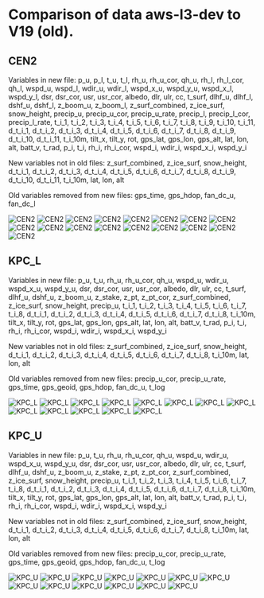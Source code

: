 # Comparison of data aws-l3-dev to V19 (old).
## CEN2
Variables in new file:
p_u, p_l, t_u, t_l, rh_u, rh_u_cor, qh_u, rh_l, rh_l_cor, qh_l, wspd_u, wspd_l, wdir_u, wdir_l, wspd_x_u, wspd_y_u, wspd_x_l, wspd_y_l, dsr, dsr_cor, usr, usr_cor, albedo, dlr, ulr, cc, t_surf, dlhf_u, dlhf_l, dshf_u, dshf_l, z_boom_u, z_boom_l, z_surf_combined, z_ice_surf, snow_height, precip_u, precip_u_cor, precip_u_rate, precip_l, precip_l_cor, precip_l_rate, t_i_1, t_i_2, t_i_3, t_i_4, t_i_5, t_i_6, t_i_7, t_i_8, t_i_9, t_i_10, t_i_11, d_t_i_1, d_t_i_2, d_t_i_3, d_t_i_4, d_t_i_5, d_t_i_6, d_t_i_7, d_t_i_8, d_t_i_9, d_t_i_10, d_t_i_11, t_i_10m, tilt_x, tilt_y, rot, gps_lat, gps_lon, gps_alt, lat, lon, alt, batt_v, t_rad, p_i, t_i, rh_i, rh_i_cor, wspd_i, wdir_i, wspd_x_i, wspd_y_i

New variables not in old files:
z_surf_combined, z_ice_surf, snow_height, d_t_i_1, d_t_i_2, d_t_i_3, d_t_i_4, d_t_i_5, d_t_i_6, d_t_i_7, d_t_i_8, d_t_i_9, d_t_i_10, d_t_i_11, t_i_10m, lat, lon, alt

Old variables removed from new files:
gps_time, gps_hdop, fan_dc_u, fan_dc_l
 
![CEN2](../figures/V19_versus_aws-l3-dev/CEN2_0.png)
![CEN2](../figures/V19_versus_aws-l3-dev/CEN2_1.png)
![CEN2](../figures/V19_versus_aws-l3-dev/CEN2_2.png)
![CEN2](../figures/V19_versus_aws-l3-dev/CEN2_3.png)
![CEN2](../figures/V19_versus_aws-l3-dev/CEN2_4.png)
![CEN2](../figures/V19_versus_aws-l3-dev/CEN2_5.png)
![CEN2](../figures/V19_versus_aws-l3-dev/CEN2_6.png)
![CEN2](../figures/V19_versus_aws-l3-dev/CEN2_7.png)
![CEN2](../figures/V19_versus_aws-l3-dev/CEN2_8.png)
![CEN2](../figures/V19_versus_aws-l3-dev/CEN2_9.png)
![CEN2](../figures/V19_versus_aws-l3-dev/CEN2_10.png)
![CEN2](../figures/V19_versus_aws-l3-dev/CEN2_11.png)
![CEN2](../figures/V19_versus_aws-l3-dev/CEN2_12.png)
![CEN2](../figures/V19_versus_aws-l3-dev/CEN2_13.png)
![CEN2](../figures/V19_versus_aws-l3-dev/CEN2_14.png)
![CEN2](../figures/V19_versus_aws-l3-dev/CEN2_15.png)
![CEN2](../figures/V19_versus_aws-l3-dev/CEN2_16.png)
 
## KPC_L
Variables in new file:
p_u, t_u, rh_u, rh_u_cor, qh_u, wspd_u, wdir_u, wspd_x_u, wspd_y_u, dsr, dsr_cor, usr, usr_cor, albedo, dlr, ulr, cc, t_surf, dlhf_u, dshf_u, z_boom_u, z_stake, z_pt, z_pt_cor, z_surf_combined, z_ice_surf, snow_height, precip_u, t_i_1, t_i_2, t_i_3, t_i_4, t_i_5, t_i_6, t_i_7, t_i_8, d_t_i_1, d_t_i_2, d_t_i_3, d_t_i_4, d_t_i_5, d_t_i_6, d_t_i_7, d_t_i_8, t_i_10m, tilt_x, tilt_y, rot, gps_lat, gps_lon, gps_alt, lat, lon, alt, batt_v, t_rad, p_i, t_i, rh_i, rh_i_cor, wspd_i, wdir_i, wspd_x_i, wspd_y_i

New variables not in old files:
z_surf_combined, z_ice_surf, snow_height, d_t_i_1, d_t_i_2, d_t_i_3, d_t_i_4, d_t_i_5, d_t_i_6, d_t_i_7, d_t_i_8, t_i_10m, lat, lon, alt

Old variables removed from new files:
precip_u_cor, precip_u_rate, gps_time, gps_geoid, gps_hdop, fan_dc_u, t_log
 
![KPC_L](../figures/V19_versus_aws-l3-dev/KPC_L_0.png)
![KPC_L](../figures/V19_versus_aws-l3-dev/KPC_L_1.png)
![KPC_L](../figures/V19_versus_aws-l3-dev/KPC_L_2.png)
![KPC_L](../figures/V19_versus_aws-l3-dev/KPC_L_3.png)
![KPC_L](../figures/V19_versus_aws-l3-dev/KPC_L_4.png)
![KPC_L](../figures/V19_versus_aws-l3-dev/KPC_L_5.png)
![KPC_L](../figures/V19_versus_aws-l3-dev/KPC_L_6.png)
![KPC_L](../figures/V19_versus_aws-l3-dev/KPC_L_7.png)
![KPC_L](../figures/V19_versus_aws-l3-dev/KPC_L_8.png)
![KPC_L](../figures/V19_versus_aws-l3-dev/KPC_L_9.png)
![KPC_L](../figures/V19_versus_aws-l3-dev/KPC_L_10.png)
![KPC_L](../figures/V19_versus_aws-l3-dev/KPC_L_11.png)
![KPC_L](../figures/V19_versus_aws-l3-dev/KPC_L_12.png)
 
## KPC_U
Variables in new file:
p_u, t_u, rh_u, rh_u_cor, qh_u, wspd_u, wdir_u, wspd_x_u, wspd_y_u, dsr, dsr_cor, usr, usr_cor, albedo, dlr, ulr, cc, t_surf, dlhf_u, dshf_u, z_boom_u, z_stake, z_pt, z_pt_cor, z_surf_combined, z_ice_surf, snow_height, precip_u, t_i_1, t_i_2, t_i_3, t_i_4, t_i_5, t_i_6, t_i_7, t_i_8, d_t_i_1, d_t_i_2, d_t_i_3, d_t_i_4, d_t_i_5, d_t_i_6, d_t_i_7, d_t_i_8, t_i_10m, tilt_x, tilt_y, rot, gps_lat, gps_lon, gps_alt, lat, lon, alt, batt_v, t_rad, p_i, t_i, rh_i, rh_i_cor, wspd_i, wdir_i, wspd_x_i, wspd_y_i

New variables not in old files:
z_surf_combined, z_ice_surf, snow_height, d_t_i_1, d_t_i_2, d_t_i_3, d_t_i_4, d_t_i_5, d_t_i_6, d_t_i_7, d_t_i_8, t_i_10m, lat, lon, alt

Old variables removed from new files:
precip_u_cor, precip_u_rate, gps_time, gps_geoid, gps_hdop, fan_dc_u, t_log
 
![KPC_U](../figures/V19_versus_aws-l3-dev/KPC_U_0.png)
![KPC_U](../figures/V19_versus_aws-l3-dev/KPC_U_1.png)
![KPC_U](../figures/V19_versus_aws-l3-dev/KPC_U_2.png)
![KPC_U](../figures/V19_versus_aws-l3-dev/KPC_U_3.png)
![KPC_U](../figures/V19_versus_aws-l3-dev/KPC_U_4.png)
![KPC_U](../figures/V19_versus_aws-l3-dev/KPC_U_5.png)
![KPC_U](../figures/V19_versus_aws-l3-dev/KPC_U_6.png)
![KPC_U](../figures/V19_versus_aws-l3-dev/KPC_U_7.png)
![KPC_U](../figures/V19_versus_aws-l3-dev/KPC_U_8.png)
![KPC_U](../figures/V19_versus_aws-l3-dev/KPC_U_9.png)
![KPC_U](../figures/V19_versus_aws-l3-dev/KPC_U_10.png)
![KPC_U](../figures/V19_versus_aws-l3-dev/KPC_U_11.png)
![KPC_U](../figures/V19_versus_aws-l3-dev/KPC_U_12.png)
 
